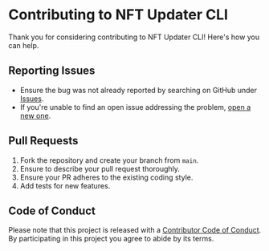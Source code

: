 
# Contributing to NFT Updater CLI

Thank you for considering contributing to NFT Updater CLI! Here's how you can help.

## Reporting Issues

- Ensure the bug was not already reported by searching on GitHub under [Issues](https://github.com/builderby/nft-updater-cli/issues).
- If you're unable to find an open issue addressing the problem, [open a new one](https://github.com/builderby/nft-updater-cli/issues/new).

## Pull Requests

1. Fork the repository and create your branch from `main`.
2. Ensure to describe your pull request thoroughly.
3. Ensure your PR adheres to the existing coding style.
4. Add tests for new features.

## Code of Conduct

Please note that this project is released with a [Contributor Code of Conduct](CODE_OF_CONDUCT.md). By participating in this project you agree to abide by its terms.
